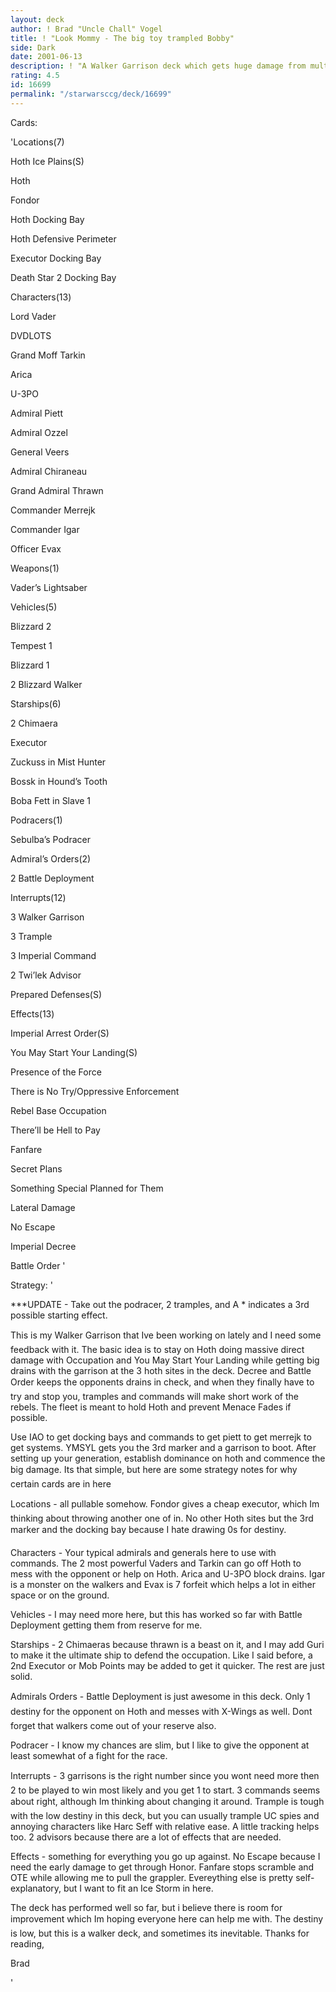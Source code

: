 ```yaml
---
layout: deck
author: ! Brad "Uncle Chall" Vogel
title: ! "Look Mommy - The big toy trampled Bobby"
side: Dark
date: 2001-06-13
description: ! "A Walker Garrison deck which gets huge damage from multiple sources while shutting down the opponent with decree."
rating: 4.5
id: 16699
permalink: "/starwarsccg/deck/16699"
---
```

Cards: 

'Locations(7)

Hoth Ice Plains(S)

Hoth

Fondor

Hoth Docking Bay

Hoth Defensive Perimeter

Executor Docking Bay

Death Star 2 Docking Bay


Characters(13)

Lord Vader

DVDLOTS

Grand Moff Tarkin

Arica

U-3PO

Admiral Piett

Admiral Ozzel

General Veers

Admiral Chiraneau

Grand Admiral Thrawn

Commander Merrejk

Commander Igar

Officer Evax


Weapons(1)

Vader’s Lightsaber


Vehicles(5)

Blizzard 2

Tempest 1

Blizzard 1

2 Blizzard Walker


Starships(6)

2 Chimaera

Executor

Zuckuss in Mist Hunter

Bossk in Hound’s Tooth

Boba Fett in Slave 1


Podracers(1)

Sebulba’s Podracer


Admiral’s Orders(2)

2 Battle Deployment


Interrupts(12)

3 Walker Garrison

3 Trample

3 Imperial Command

2 Twi’lek Advisor

Prepared Defenses(S)


Effects(13)

Imperial Arrest Order(S)

You May Start Your Landing(S)

Presence of the Force

There is No Try/Oppressive Enforcement

Rebel Base Occupation

There’ll be Hell to Pay

Fanfare

Secret Plans

Something Special Planned for Them

Lateral Damage

No Escape

Imperial Decree

Battle Order '

Strategy: '

***UPDATE - Take out the podracer, 2 tramples, and A * indicates a 3rd possible starting effect.


This is my Walker Garrison that Ive been working on lately and I need some feedback with it.  The basic idea is to stay on Hoth doing massive direct damage with Occupation and You May Start Your Landing while getting big drains with the garrison at the 3 hoth sites in the deck.  Decree and Battle Order keeps the opponents drains in check, and when they finally have to try and stop you, tramples and commands will make short work of the rebels.  The fleet is meant to hold Hoth and prevent Menace Fades if possible.


Use IAO to get docking bays and commands to get piett to get merrejk to get systems.  YMSYL gets you the 3rd marker and a garrison to boot.  After setting up your generation, establish dominance on hoth and commence the big damage.  Its that simple, but here are some strategy notes for why certain cards are in here


Locations - all pullable somehow.  Fondor gives a cheap executor, which Im thinking about throwing another one of in.  No other Hoth sites but the 3rd marker and the docking bay because I hate drawing 0s for destiny.


Characters - Your typical admirals and generals here to use with commands.  The 2 most powerful Vaders and Tarkin can go off Hoth to mess with the opponent or help on Hoth.  Arica and U-3PO block drains.  Igar is a monster on the walkers and Evax is 7 forfeit which helps a lot in either space or on the ground.


Vehicles - I may need more here, but this has worked so far with Battle Deployment getting them from reserve for me.


Starships - 2 Chimaeras because thrawn is a beast on it, and I may add Guri to make it the ultimate ship to defend the occupation.  Like I said before, a 2nd Executor or Mob Points may be added to get it quicker.  The rest are just solid.


Admirals Orders - Battle Deployment is just awesome in this deck.  Only 1 destiny for the opponent on Hoth and messes with X-Wings as well.  Dont forget that walkers come out of your reserve also.


Podracer - I know my chances are slim, but I like to give the opponent at least somewhat of a fight for the race.


Interrupts - 3 garrisons is the right number since you wont need more then 2 to be played to win most likely and you get 1 to start.  3 commands seems about right, although Im thinking about changing it around.  Trample is tough with the low destiny in this deck, but you can usually trample UC spies and annoying characters like Harc Seff with relative ease.  A little tracking helps too.  2 advisors because there are a lot of effects that are needed.


Effects - something for everything you go up against.  No Escape because I need the early damage to get through Honor.  Fanfare stops scramble and OTE while allowing me to pull the grappler.  Evereything else is pretty self-explanatory, but I want to fit an Ice Storm in here.


The deck has performed well so far, but i believe there is room for improvement which Im hoping everyone here can help me with.  The destiny is low, but this is a walker deck, and sometimes its inevitable.  Thanks for reading,


Brad

'
